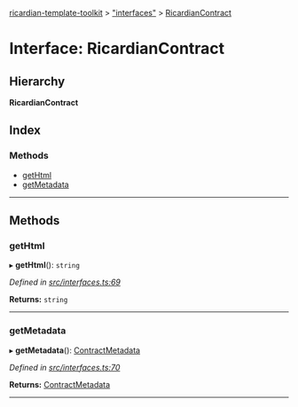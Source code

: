 [ricardian-template-toolkit](../README.md) > ["interfaces"](../modules/_interfaces_.md) > [RicardianContract](../interfaces/_interfaces_.ricardiancontract.md)

# Interface: RicardianContract

## Hierarchy

**RicardianContract**

## Index

### Methods

* [getHtml](_interfaces_.ricardiancontract.md#gethtml)
* [getMetadata](_interfaces_.ricardiancontract.md#getmetadata)

---

## Methods

<a id="gethtml"></a>

###  getHtml

▸ **getHtml**(): `string`

*Defined in [src/interfaces.ts:69](https://github.com/EOSIO/ricardian-template-toolkit/blob/c1cccb0/src/interfaces.ts#L69)*

**Returns:** `string`

___
<a id="getmetadata"></a>

###  getMetadata

▸ **getMetadata**(): [ContractMetadata](_interfaces_.contractmetadata.md)

*Defined in [src/interfaces.ts:70](https://github.com/EOSIO/ricardian-template-toolkit/blob/c1cccb0/src/interfaces.ts#L70)*

**Returns:** [ContractMetadata](_interfaces_.contractmetadata.md)

___

